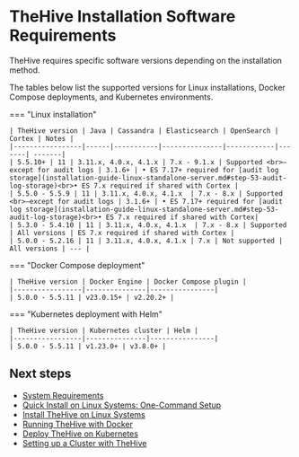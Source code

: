 # TheHive Installation Software Requirements

TheHive requires specific software versions depending on the installation method.

The tables below list the supported versions for Linux installations, Docker Compose deployments, and Kubernetes environments.

=== "Linux installation"

    | TheHive version | Java | Cassandra | Elasticsearch | OpenSearch | Cortex | Notes |
    |-----------------|------|-----------|---------------|------------|-------| -------|
    | 5.5.10+ | 11 | 3.11.x, 4.0.x, 4.1.x | 7.x - 9.1.x | Supported <br>—except for audit logs | 3.1.6+ | • ES 7.17+ required for [audit log storage](installation-guide-linux-standalone-server.md#step-53-audit-log-storage)<br>• ES 7.x required if shared with Cortex |
    | 5.5.0 - 5.5.9 | 11 | 3.11.x, 4.0.x, 4.1.x  | 7.x - 8.x | Supported <br>—except for audit logs | 3.1.6+ | • ES 7.17+ required for [audit log storage](installation-guide-linux-standalone-server.md#step-53-audit-log-storage)<br>• ES 7.x required if shared with Cortex|
    | 5.3.0 - 5.4.10 | 11 | 3.11.x, 4.0.x, 4.1.x  | 7.x - 8.x | Supported | All versions | ES 7.x required if shared with Cortex |
    | 5.0.0 - 5.2.16 | 11 | 3.11.x, 4.0.x, 4.1.x | 7.x | Not supported | All versions | --- |

=== "Docker Compose deployment"

    | TheHive version | Docker Engine | Docker Compose plugin |
    |-----------------|---------------|----------------|
    | 5.0.0 - 5.5.11 | v23.0.15+ | v2.20.2+ |

=== "Kubernetes deployment with Helm"

    | TheHive version | Kubernetes cluster | Helm |
    |-----------------|---------------|----------------|
    | 5.0.0 - 5.5.11 | v1.23.0+ | v3.8.0+ |

<h2>Next steps</h2>

* [System Requirements](system-requirements.md)
* [Quick Install on Linux Systems: One-Command Setup](automated-installation-script-linux.md)
* [Install TheHive on Linux Systems](installation-guide-linux-standalone-server.md)
* [Running TheHive with Docker](docker.md)
* [Deploy TheHive on Kubernetes](kubernetes.md)
* [Setting up a Cluster with TheHive](deploying-a-cluster.md)